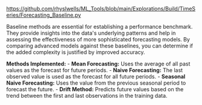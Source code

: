 https://github.com/rhyslwells/ML_Tools/blob/main/Explorations/Build/TimeSeries/Forecasting_Baseline.py

Baseline methods are essential for establishing a performance benchmark. They provide insights into the data's underlying patterns and help in assessing the effectiveness of more sophisticated forecasting models. By comparing advanced models against these baselines, you can determine if the added complexity is justified by improved accuracy.

**Methods Implemented:**
    - **Mean Forecasting:** Uses the average of all past values as the forecast for future periods.
    - **Naive Forecasting:** The last observed value is used as the forecast for all future periods.
    - **Seasonal Naive Forecasting:** Uses the value from the previous seasonal period to forecast the future.
    - **Drift Method:** Predicts future values based on the trend between the first and last observations in the training data.